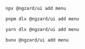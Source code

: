 ```bash tab="npm" copyButton
npx @ngzard/ui add menu
```

```bash tab="pnpm"
pnpm dlx @ngzard/ui add menu
```

```bash tab="yarn"
yarn dlx @ngzard/ui add menu
```

```bash tab="bun"
bunx @ngzard/ui add menu
```